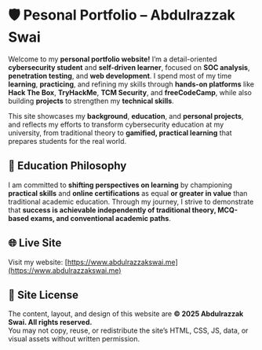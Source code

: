 # 🛡️ Pesonal Portfolio – Abdulrazzak Swai

Welcome to my **personal portfolio website!** I’m a detail-oriented **cybersecurity student** and **self-driven learner**, focused on **SOC analysis**, **penetration testing**, and **web development**. I spend most of my time **learning**, **practicing**, and refining my skills through **hands-on platforms** like **Hack The Box**, **TryHackMe**, **TCM Security**, and **freeCodeCamp**, while also building **projects** to strengthen my **technical skills**.

This site showcases my **background**, **education**, and **personal projects**, and reflects my efforts to transform cybersecurity education at my university, from traditional theory to **gamified, practical learning** that prepares students for the real world.

## 🎯 Education Philosophy

I am committed to **shifting perspectives on learning** by championing **practical skills** and **online certifications** as equal **or greater in value** than traditional academic education. Through my journey, I strive to demonstrate that **success is achievable independently of traditional theory, MCQ-based exams, and conventional academic paths**.

## 🌐 Live Site

Visit my website: [https://www.abdulrazzakswai.me](https://www.abdulrazzakswai.me)

## 🚫 Site License

The content, layout, and design of this website are **© 2025 Abdulrazzak Swai. All rights reserved.**  
You may not copy, reuse, or redistribute the site’s HTML, CSS, JS, data, or visual assets without written permission.
